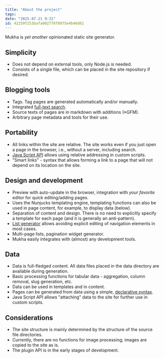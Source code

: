 ```yaml
---
title: "About the project"
tags: 
date: "2025.07.21 9:31"
id: 42259f253bafa002778f8975e4b46d61
---
```


Mukha is _yet another_ opinionated static site generator.

## Simplicity

- Does not depend on external tools, only Node.js is needed.
- Consists of a single file, which can be placed in the site repository if desired.

## Blogging tools

- Tags. Tag pages are generated automatically and/or manually.
- Integrated [full-text search](/+doc:search_en).
- Source texts of pages are in markdown with additions (≈GFM).
- Arbitrary page metadata and tools for their use.

## Portability

- All links within the site are relative. The site works even if you just open a page in the browser, i.e., without a server, including search.
- [Java Script API](/+doc:jsapi_en) allows using relative addressing in custom scripts.
- "Smart links" - syntax that allows forming a link to a page that will not depend on its location on the site.

## Design and development

- Preview with auto-update in the browser, integration with _your favorite_ editor for quick editing/adding pages.
- Uses the Nunjucks templating engine, templating functions can also be used in page content, for example, to display data (below).
- Separation of content and design. There is no need to explicitly specify a template for each page (and it is generally an anti-pattern).
- [List generator](/+doc:lister_en) allows avoiding explicit editing of navigation elements in most cases.
- Multi-page lists, pagination widget generator.
- Mukha easily integrates with (almost) any development tools.

## Data

- Data is full-fledged content. All data files placed in the data directory are available during generation.
- Basic processing functions for tabular data - aggregation, column removal, slug generation, etc.
- Data can be used in templates and in content.
- Pages can be generated from data using a simple, [declarative syntax](/+doc:generation_col_en).
- Java Script API allows "attaching" data to the site for further use in custom scripts.

## Considerations

- The site structure is mainly determined by the structure of the source file directories.
- Currently, there are no functions for image processing; images are copied to the site as is.
- The plugin API is in the early stages of development.
